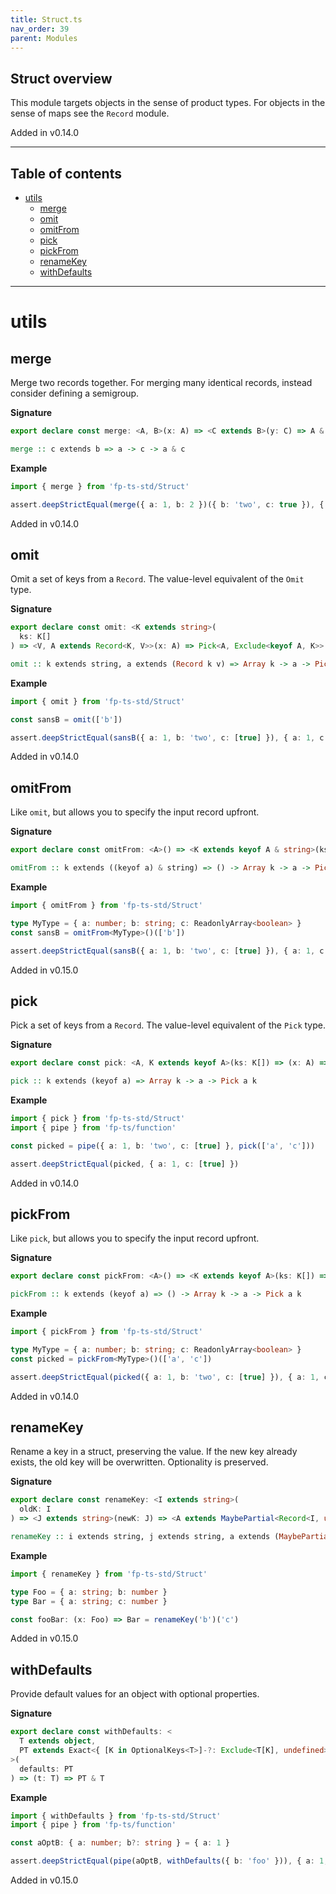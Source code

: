 ```yaml
---
title: Struct.ts
nav_order: 39
parent: Modules
---
```


## Struct overview

This module targets objects in the sense of product types. For objects in
the sense of maps see the `Record` module.

Added in v0.14.0

---

<h2 class="text-delta">Table of contents</h2>

- [utils](#utils)
  - [merge](#merge)
  - [omit](#omit)
  - [omitFrom](#omitfrom)
  - [pick](#pick)
  - [pickFrom](#pickfrom)
  - [renameKey](#renamekey)
  - [withDefaults](#withdefaults)

---

# utils

## merge

Merge two records together. For merging many identical records, instead
consider defining a semigroup.

**Signature**

```ts
export declare const merge: <A, B>(x: A) => <C extends B>(y: C) => A & C
```

```hs
merge :: c extends b => a -> c -> a & c
```

**Example**

```ts
import { merge } from 'fp-ts-std/Struct'

assert.deepStrictEqual(merge({ a: 1, b: 2 })({ b: 'two', c: true }), { a: 1, b: 'two', c: true })
```

Added in v0.14.0

## omit

Omit a set of keys from a `Record`. The value-level equivalent of the `Omit`
type.

**Signature**

```ts
export declare const omit: <K extends string>(
  ks: K[]
) => <V, A extends Record<K, V>>(x: A) => Pick<A, Exclude<keyof A, K>>
```

```hs
omit :: k extends string, a extends (Record k v) => Array k -> a -> Pick a (Exclude (keyof a) k)
```

**Example**

```ts
import { omit } from 'fp-ts-std/Struct'

const sansB = omit(['b'])

assert.deepStrictEqual(sansB({ a: 1, b: 'two', c: [true] }), { a: 1, c: [true] })
```

Added in v0.14.0

## omitFrom

Like `omit`, but allows you to specify the input record upfront.

**Signature**

```ts
export declare const omitFrom: <A>() => <K extends keyof A & string>(ks: K[]) => (x: A) => Pick<A, Exclude<keyof A, K>>
```

```hs
omitFrom :: k extends ((keyof a) & string) => () -> Array k -> a -> Pick a (Exclude (keyof a) k)
```

**Example**

```ts
import { omitFrom } from 'fp-ts-std/Struct'

type MyType = { a: number; b: string; c: ReadonlyArray<boolean> }
const sansB = omitFrom<MyType>()(['b'])

assert.deepStrictEqual(sansB({ a: 1, b: 'two', c: [true] }), { a: 1, c: [true] })
```

Added in v0.15.0

## pick

Pick a set of keys from a `Record`. The value-level equivalent of the `Pick`
type.

**Signature**

```ts
export declare const pick: <A, K extends keyof A>(ks: K[]) => (x: A) => Pick<A, K>
```

```hs
pick :: k extends (keyof a) => Array k -> a -> Pick a k
```

**Example**

```ts
import { pick } from 'fp-ts-std/Struct'
import { pipe } from 'fp-ts/function'

const picked = pipe({ a: 1, b: 'two', c: [true] }, pick(['a', 'c']))

assert.deepStrictEqual(picked, { a: 1, c: [true] })
```

Added in v0.14.0

## pickFrom

Like `pick`, but allows you to specify the input record upfront.

**Signature**

```ts
export declare const pickFrom: <A>() => <K extends keyof A>(ks: K[]) => (x: A) => Pick<A, K>
```

```hs
pickFrom :: k extends (keyof a) => () -> Array k -> a -> Pick a k
```

**Example**

```ts
import { pickFrom } from 'fp-ts-std/Struct'

type MyType = { a: number; b: string; c: ReadonlyArray<boolean> }
const picked = pickFrom<MyType>()(['a', 'c'])

assert.deepStrictEqual(picked({ a: 1, b: 'two', c: [true] }), { a: 1, c: [true] })
```

Added in v0.14.0

## renameKey

Rename a key in a struct, preserving the value. If the new key already
exists, the old key will be overwritten. Optionality is preserved.

**Signature**

```ts
export declare const renameKey: <I extends string>(
  oldK: I
) => <J extends string>(newK: J) => <A extends MaybePartial<Record<I, unknown>>>(x: A) => RenameKey<A, I, J>
```

```hs
renameKey :: i extends string, j extends string, a extends (MaybePartial (Record i unknown)) => i -> j -> a -> RenameKey a i j
```

**Example**

```ts
import { renameKey } from 'fp-ts-std/Struct'

type Foo = { a: string; b: number }
type Bar = { a: string; c: number }

const fooBar: (x: Foo) => Bar = renameKey('b')('c')
```

Added in v0.15.0

## withDefaults

Provide default values for an object with optional properties.

**Signature**

```ts
export declare const withDefaults: <
  T extends object,
  PT extends Exact<{ [K in OptionalKeys<T>]-?: Exclude<T[K], undefined> }, PT>
>(
  defaults: PT
) => (t: T) => PT & T
```

**Example**

```ts
import { withDefaults } from 'fp-ts-std/Struct'
import { pipe } from 'fp-ts/function'

const aOptB: { a: number; b?: string } = { a: 1 }

assert.deepStrictEqual(pipe(aOptB, withDefaults({ b: 'foo' })), { a: 1, b: 'foo' })
```

Added in v0.15.0
